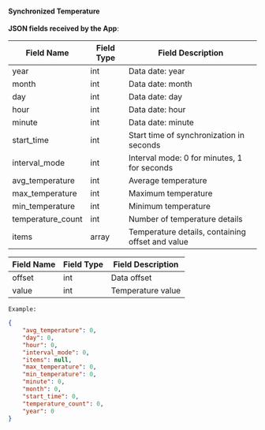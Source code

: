 #### Synchronized Temperature

**JSON fields received by the App**:

| Field Name          | Field Type | Field Description                            |
| ------------------- | ---------- | -------------------------------------------- |
| year                | int        | Data date: year                              |
| month               | int        | Data date: month                             |
| day                 | int        | Data date: day                               |
| hour                | int        | Data date: hour                              |
| minute              | int        | Data date: minute                            |
| start_time          | int        | Start time of synchronization in seconds      |
| interval_mode       | int        | Interval mode: 0 for minutes, 1 for seconds  |
| avg_temperature     | int        | Average temperature                          |
| max_temperature     | int        | Maximum temperature                          |
| min_temperature     | int        | Minimum temperature                          |
| temperature_count   | int        | Number of temperature details                 |
| items               | array      | Temperature details, containing offset and value |

| Field Name | Field Type | Field Description  |
| ---------- | ---------- | ----------------- |
| offset     | int        | Data offset       |
| value      | int        | Temperature value |

`Example:`

```json
{
    "avg_temperature": 0,
    "day": 0,
    "hour": 0,
    "interval_mode": 0,
    "items": null,
    "max_temperature": 0,
    "min_temperature": 0,
    "minute": 0,
    "month": 0,
    "start_time": 0,
    "temperature_count": 0,
    "year": 0
}
```

